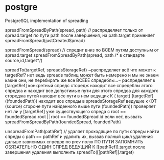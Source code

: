 # postgre
PostgreSQL implementation of spreading

spreadFromSpreadByPath(spread, path)
  // распределяет только от spread.target по пути path
  после завершения, на path.target применяет spreadFromSpread(justCreatedSpread)
  
spreadFromSpread(spread)
  // спредит вниз по ВСЕМ путям доступным от spread.target
  spreadFromSpreadByPath(spread, path /* в стандарте source,id,target*/)
  
spreadTo(targetRef, spreadsStorageRef)
  ~распределяет всё что может к targetRef? нет ведь spreads таблиц может быть немерено и мы не знаем какие они, не перебирать же все ВСЕЕЕ спредеблы...~
  распределяет к [targetRef] конкретный спредс сторедж
    находит все спредеблы этого спредса и находит все допустимые пути для этого спредса
      для каждого стореджа путей находит все пути в нем ведущик К ( target)  [targetRef] ((foundedPath))
        находит все спреды в spreadsStorageRef ведущие к (ОТ (source) стороне пути найденного выше пути (foundedPath))
          проверяет нет ли у [targetRef] уже существующего спреда с root == foundedSpread.root || root == foundedSpread.id
            если нет, вызвать spreadFromSpreadByPath(foundedSpread, foundedPath)
	    
unspreadFromPath(pathRef)
  // удаляет проходящие по пути спреды
  найти спреды с path == pathRef и удалить их, вызвав полный цикл удаления дальше зависимых спредов по prev полю
    ПО ПУТИ ЗАПОМНИТЬ ОБЯЗАТЕЛЬНО ОДИН СПРЕД ВЕДУЩИЙ К [[pathRef]].target
      после завершения удаления выполнить spreadTo([[pathRef]].target)
